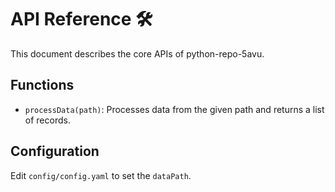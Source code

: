 # API Reference 🛠

This document describes the core APIs of python-repo-5avu.

## Functions
- `processData(path)`: Processes data from the given path and returns a list of records.

## Configuration
Edit `config/config.yaml` to set the `dataPath`.
